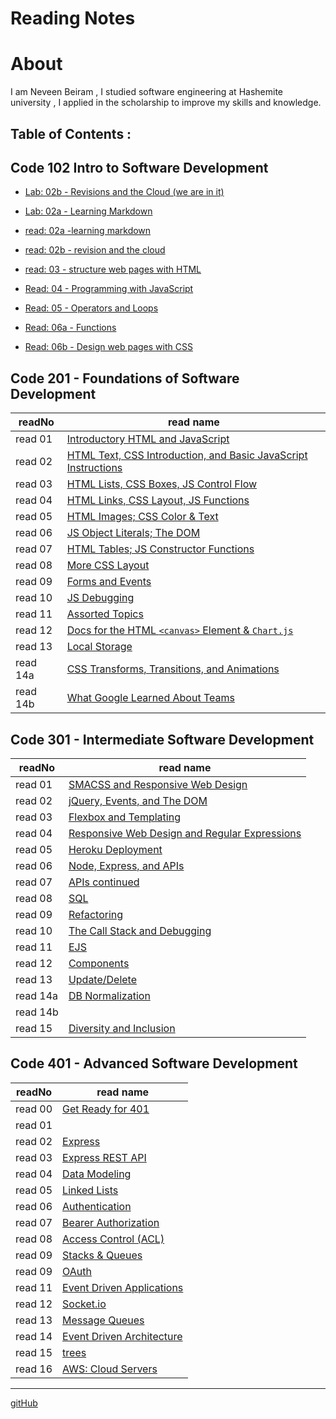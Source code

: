 # Reading Notes
# About
I am Neveen Beiram , I studied software engineering at Hashemite university , I applied in the scholarship to improve my skills and knowledge.

## Table of Contents :

## Code 102 Intro to Software Development

* [Lab: 02b - Revisions and the Cloud (we are in it)](README.md) 

* [Lab: 02a - Learning Markdown](Lab02a.md)

* [read: 02a -learning markdown](Read02a.md)

* [read: 02b - revision and the cloud](Read02b.md)

* [read: 03 - structure web pages with HTML](Read03.md)

* [Read: 04 - Programming with JavaScript](Read04.md)

* [Read: 05 - Operators and Loops](Read05.md)

* [Read: 06a - Functions](Read06a.md)

* [Read: 06b - Design web pages with CSS](Read06b.md)

## Code 201 - Foundations of Software Development



| readNo  | read name                                                                   |
|    ---  |  ---                                                                        |
| read 01 |[Introductory HTML and JavaScript](class-01.md)                              |
| read 02 |[HTML Text, CSS Introduction, and Basic JavaScript Instructions](class-02.md)|
| read 03 |[HTML Lists, CSS Boxes, JS Control Flow](class-03.md)                        |
| read 04 |[HTML Links, CSS Layout, JS Functions](class-04.md)                          |
| read 05 |[HTML Images; CSS Color & Text](class-05)                                    |
| read 06 |[JS Object Literals; The DOM](class-06.md)                                   |
| read 07 |[HTML Tables; JS Constructor Functions](class-07.md)                         |
| read 08 |[More CSS Layout](class-08.md)                                               |
| read 09 |[Forms and Events](class-09.md)                                              |
| read 10 |[JS Debugging](class-10.md)                                                  |
| read 11 |[Assorted Topics](class-11.md)                                               |
| read 12 |[Docs for the HTML `<canvas>` Element & `Chart.js`](class-12.md)             |
| read 13 |[Local Storage](class-13.md)                                                 | 
| read 14a|[CSS Transforms, Transitions, and Animations](class-14a.md)                  |
| read 14b|[What Google Learned About Teams](class-14b.md)                              |



## Code 301 - Intermediate Software Development


| readNo  | read name                                                                   |
|    ---  |  ---                                                                        |
| read 01 |[SMACSS and Responsive Web Design](301read01.md)                             |
| read 02 |[jQuery, Events, and The DOM](301read02.md)                                  |
| read 03 |[Flexbox and Templating](301read03.md)                                       |
| read 04 |[Responsive Web Design and Regular Expressions](301read04.md)                |
| read 05 |[Heroku Deployment](301read05.md)                                            |
| read 06 |[Node, Express, and APIs](301read06.md)                                      |
| read 07 |[APIs continued](301read07.md)                                               |
| read 08 |[SQL](301read08.md)                                                          |
| read 09 |[Refactoring](301read09.md)                                                  |
| read 10 |[The Call Stack and Debugging](301read10.md)                                 |
| read 11 |[EJS](301read11.md)                                                          |
| read 12 |[Components](301read12.md)                                                   |
| read 13 |[Update/Delete](301read13.md)                                                | 
| read 14a|[DB Normalization](301read14a.md)                 |
| read 14b|                             |
| read 15 |[Diversity and Inclusion](301read15.md)                |


## Code 401 - Advanced Software Development

| readNo  | read name                                                                   |
|    ---  |  ---                                                                        |
| read 00 |[Get Ready for 401](getready401.md)                             |
| read 01 |[]()                                  |
| read 02 |[Express](Express.md)                                      |
| read 03 |[Express REST API](ExpressRestAPI.md)                |
| read 04 |[Data Modeling](DataModeling.md)                                            |
| read 05 |[Linked Lists](LinkedLists.md)                                      |
| read 06 |[Authentication](Authentication.md)                                               |
| read 07 |[Bearer Authorization](BearerAuthorization.md)                                       |
| read 08 |[Access Control (ACL)](AccessControl.md)                       |
| read 09 |[Stacks & Queues](Stacks&Queues.md)                                 |
| read 09 |[OAuth](OAuth.md)                                                          |
| read 11 |[Event Driven Applications](EventDrivenApplications.md)                             |
| read 12 |[Socket.io](Socket.io.md)                                                | 
| read 13|[Message Queues](MessageQueues.md)                 |
| read 14|[Event Driven Architecture](eventDrivenArch.md)                             |
| read 15 |[trees](Trees.md)                |
|read 16 |[AWS: Cloud Servers](AWS:CloudServers.md)|

<!-- 


| readNo  | read name                                                      |
|    ---  |                                                                |
| read 00 |[Get Ready for 401](getready401.md)                             |
| read 01 |                                                                |
| read 02 |[Express](Express.md)                                           | 
| read 03|[Express REST API](ExpressRestAPI.md)             |
| read 04|[Data Modeling](DataModeling.md)             |
| read 05|[Linked Lists](LinkedLists.md)             |
| read 06 |[Authentication](Authentication.md)            | 
| read 07|[Bearer Authorization](BearerAuthorization.md)             |
| read 08 |[Access Control (ACL)](AccessControl.md)             |
| read 09 |[Stacks & Queues](Stacks&Queues.md)             |
|read 09 |[OAuth](OAuth.md)             | 
|read 11 |[Event Driven Applications](EventDrivenApplications.md)           |
|read 12 |[Socket.io](Socket.io.md)             |
|read 13|[Message Queues](MessageQueues.md)|
|read 14|[Event Driven Architecture](eventDrivenArch.md)|
| read  |[trees](Trees.md)| -->


*****

[gitHub](https://github.com/NeveenBeiram)

